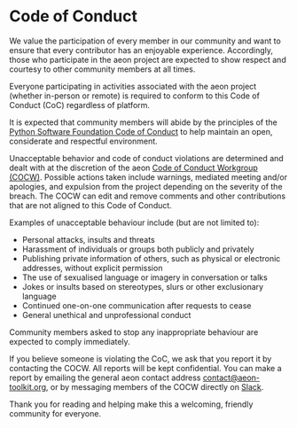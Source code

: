 # Code of Conduct

We value the participation of every member in our community and want to
ensure that every contributor has an enjoyable experience. Accordingly, those who
participate in the aeon project are expected to show respect and courtesy to other
community members at all times.

Everyone participating in activities associated with the aeon project (whether
in-person or remote) is required to conform to this Code of Conduct (CoC) regardless
of platform.

It is expected that community members will abide by the principles of the [Python
Software Foundation Code of Conduct](https://www.python.org/psf/codeofconduct/) to
help maintain an open, considerate and respectful environment.

Unacceptable behavior and code of conduct violations are determined and dealt with
at the discretion of the aeon [Code of Conduct Workgroup (COCW)](./governance.md#code-of-conduct-workgroup).
Possible actions taken include warnings, mediated meeting and/or apologies, and
expulsion from the project depending on the severity of the breach. The COCW can edit
and remove comments and other contributions that are not aligned to this Code of
Conduct.

Examples of unacceptable behaviour include (but are not limited to):
- Personal attacks, insults and threats
- Harassment of individuals or groups both publicly and privately
- Publishing private information of others, such as physical or electronic
addresses, without explicit permission
- The use of sexualised language or imagery in conversation or talks
- Jokes or insults based on stereotypes, slurs or other exclusionary language
- Continued one-on-one communication after requests to cease
- General unethical and unprofessional conduct

Community members asked to stop any inappropriate behaviour are expected to comply
immediately.

If you believe someone is violating the CoC, we ask that you report it by
contacting the COCW. All reports will be kept confidential. You can make a report by
emailing the general aeon contact address [contact@aeon-toolkit.org](mailto:contact@aeon-toolkit.org),
or by messaging members of the COCW directly on [Slack](https://join.slack.com/t/aeon-toolkit/shared_invite/zt-22vwvut29-HDpCu~7VBUozyfL_8j3dLA).

Thank you for reading and helping make this a welcoming, friendly community for
everyone.
